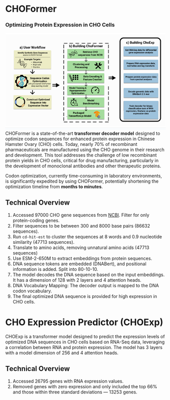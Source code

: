 # CHOFormer
### Optimizing Protein Expression in CHO Cells
![image](public/flowchart.png)
CHOFormer is a state-of-the-art **transformer decoder model** designed to optimize codon sequences for enhanced protein expression in Chinese Hamster Ovary (CHO) cells. Today, nearly 70% of recombinant pharmaceuticals are manufactured using the CHO genome in their research and development. This tool addresses the challenge of low recombinant protein yields in CHO cells, critical for drug manufacturing, particularly in the development of monoclonal antibodies and other therapeutic proteins.

Codon optimization, currently time-consuming in laboratory environments, is significantly expedited by using CHOFormer, potentially shortening the optimization timeline from **months to minutes**.

## Technical Overview
1. Accessed 97000 CHO gene sequences from [NCBI](https://ftp.ncbi.nlm.nih.gov/genomes/genbank/vertebrate_mammalian/Cricetulus_griseus/all_assembly_versions/). Filter for only protein-coding genes.
2. Filter sequences to be between 300 and 8000 base pairs (86632 sequences).
3. Run `cd-hit-est` to cluster the sequences at 8 words and 0.9 nucleotide similarity (47713 sequences).
3. Translate to amino acids, removing unnatural amino acids (47713 sequences)
4. Use ESM-2-650M to extract embeddings from protein sequences.
5. DNA sequence tokens are embedded (DNABert), and positional information is added. Split into 80-10-10.
6. The model decodes the DNA sequence based on the input embeddings. It has a dimension of 128 with 2 layers and 4 attention heads.
7. DNA Vocabulary Mapping: The decoder output is mapped to the DNA codon vocabulary.
8. The final optimized DNA sequence is provided for high expression in CHO cells.

# CHO Expression Predictor (CHOExp)
CHOExp is a transformer model designed to predict the expression levels of optimized DNA sequences in CHO cells based on RNA-Seq data, leveraging a correlation between RNA and protein expression. The model has 3 layers with a model dimension of 256 and 4 attention heads.

## Technical Overview
1. Accessed 26795 genes with RNA expression values.
2. Removed genes with zero expression and only included the top 66% and those within three standard deviations — 13253 genes.
